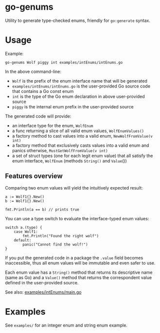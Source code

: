 go-genums
=========

Utility to generate type-checked enums, friendly for ``go:generate`` syntax.

Usage
=====

Example:
```
go-genums Wolf piggy int examples/intEnums/intEnums.go
```

In the above command-line:
* ``Wolf`` is the prefix of the enum interface name that will be generated
* ``examples/intEnums/intEnums.go`` is the user-provided Go source code that contains a Go const enum
* ``int`` is the type of the Go enum declaration in above user-provided source
* ``piggy`` is the internal enum prefix in the user-provided source

The generated code will provide:

* an interface type for the enum, ``WolfEnum``
* a func returning a slice of all valid enum values, ``WolfEnumValues()``
* a factory method to cast values into a valid enum, ``NewWolfFromValue(v int)``
* a factory method that exclusively casts values into a valid enum and panics otherwise, ``MustGetWolfFromValue(v int)``
* a set of struct types (one for each legit enum value) that all satisfy the enum interface, ``WolfEnum`` (methods ``String()`` and ``Value``())

## Features overview

Comparing two enum values will yield the intuitively expected result:
```
a := Wolf1{}.New()
b := Wolf1{}.New()

fmt.Println(a == b) // prints true
```

You can use a type switch to evaluate the interface-typed enum values:
```
switch a.(type) {
	case Wolf1:
		fmt.Println("Found the right wolf")
	default:
		panic("Cannot find the wolf!")
}
```

If you put the generated code in a package the ``.value`` field becomes inaccessible, thus all enum values will be immutable and even safer to use.

Each enum value has a ``String()`` method that returns its descriptive name (same as Go) and a ``Value()`` method that returns the correspondent value defined in the user-provided source.

See also: [examples/intEnums/main.go](examples/intEnums/main.go)

Examples
========

See ``examples/`` for an integer enum and string enum example.

